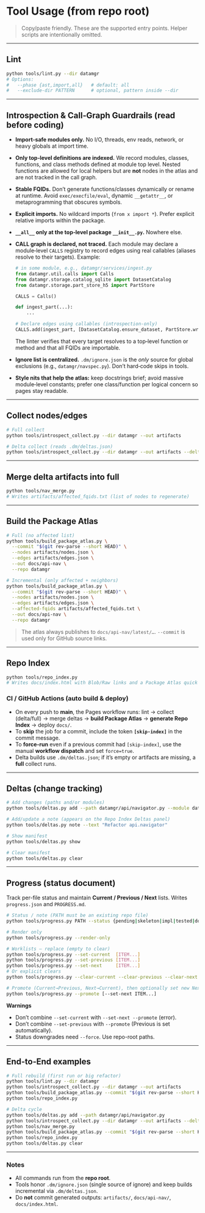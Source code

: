 # Tool Usage (from repo root)

> Copy/paste friendly. These are the supported entry points. Helper scripts are intentionally omitted.

---

## Lint

```bash
python tools/lint.py --dir datamgr
# Options:
#   --phase {ast,import,all}   # default: all
#   --exclude-dir PATTERN      # optional, pattern inside --dir
```

---

## Introspection & Call‑Graph Guardrails (read before coding)

- **Import‑safe modules only.** No I/O, threads, env reads, network, or heavy globals at import time.
- **Only top‑level definitions are indexed.** We record modules, classes, functions, and class methods defined at module top level. Nested functions are allowed for local helpers but are **not** nodes in the atlas and are not tracked in the call graph.
- **Stable FQIDs.** Don’t generate functions/classes dynamically or rename at runtime. Avoid `exec/execfile/eval`, dynamic `__getattr__`, or metaprogramming that obscures symbols.
- **Explicit imports.** No wildcard imports (`from x import *`). Prefer explicit relative imports within the package.
- **`__all__` only at the top‑level package `__init__.py`.** Nowhere else.
- **CALL graph is declared, not traced.** Each module may declare a module‑level `CALLS` registry to record edges using real callables (aliases resolve to their targets). Example:

  ```python
  # in some module, e.g., datamgr/services/ingest.py
  from datamgr.util.calls import Calls
  from datamgr.storage.catalog_sqlite import DatasetCatalog
  from datamgr.storage.part_store_h5 import PartStore

  CALLS = Calls()

  def ingest_part(...):
      ...

  # Declare edges using callables (introspection-only)
  CALLS.add(ingest_part, [DatasetCatalog.ensure_dataset, PartStore.write_part])
  ```

  The linter verifies that every target resolves to a top‑level function or method and that all FQIDs are importable.
- **Ignore list is centralized.** `.dm/ignore.json` is the *only* source for global exclusions (e.g., `datamgr/navspec.py`). Don’t hard‑code skips in tools.
- **Style nits that help the atlas:** keep docstrings brief; avoid massive module‑level constants; prefer one class/function per logical concern so pages stay readable.

---

## Collect nodes/edges

```bash
# Full collect
python tools/introspect_collect.py --dir datamgr --out artifacts

# Delta collect (reads .dm/deltas.json)
python tools/introspect_collect.py --dir datamgr --out artifacts --delta-only --deltas .dm/deltas.json
```

---

## Merge delta artifacts into full

```bash
python tools/nav_merge.py
# Writes artifacts/affected_fqids.txt (list of nodes to regenerate)
```

---

## Build the Package Atlas

```bash
# Full (no affected list)
python tools/build_package_atlas.py \
  --commit "$(git rev-parse --short HEAD)" \
  --nodes artifacts/nodes.json \
  --edges artifacts/edges.json \
  --out docs/api-nav \
  --repo datamgr

# Incremental (only affected + neighbors)
python tools/build_package_atlas.py \
  --commit "$(git rev-parse --short HEAD)" \
  --nodes artifacts/nodes.json \
  --edges artifacts/edges.json \
  --affected-fqids artifacts/affected_fqids.txt \
  --out docs/api-nav \
  --repo datamgr
```

> The atlas always publishes to `docs/api-nav/latest/…`. `--commit` is used only for GitHub source links.

---

## Repo Index

```bash
python tools/repo_index.py
# Writes docs/index.html with Blob/Raw links and a Package Atlas quick link.
```

### CI / GitHub Actions (auto build & deploy)
- On every push to **main**, the Pages workflow runs: lint → collect (delta/full) → merge deltas → **build Package Atlas** → **generate Repo Index** → deploy `docs/`.
- To **skip** the job for a commit, include the token **`[skip-index]`** in the commit message.
- To **force‑run** even if a previous commit had `[skip-index]`, use the manual **workflow dispatch** and set `force=true`.
- Delta builds use `.dm/deltas.json`; if it’s empty or artifacts are missing, a **full** collect runs.

---

## Deltas (change tracking)

```bash
# Add changes (paths and/or modules)
python tools/deltas.py add --path datamgr/api/navigator.py --module datamgr.api.navigator

# Add/update a note (appears on the Repo Index Deltas panel)
python tools/deltas.py note --text "Refactor api.navigator"

# Show manifest
python tools/deltas.py show

# Clear manifest
python tools/deltas.py clear
```

---

## Progress (status document)
Track per-file status and maintain **Current / Previous / Next** lists. Writes `progress.json` and `PROGRESS.md`.
```bash
# Status / note (PATH must be an existing repo file)
python tools/progress.py PATH --status {pending|skeleton|impl|tested|docs} [--note "msg"] [--force]

# Render only
python tools/progress.py --render-only

# Worklists — replace (empty to clear)
python tools/progress.py --set-current  [ITEM...]
python tools/progress.py --set-previous [ITEM...]
python tools/progress.py --set-next     [ITEM...]
# Or explicit clears
python tools/progress.py --clear-current --clear-previous --clear-next

# Promote (Current→Previous, Next→Current), then optionally set new Next
python tools/progress.py --promote [--set-next ITEM...]
```
**Warnings**
- Don’t combine `--set-current` with `--set-next --promote` (error).
- Don’t combine `--set-previous` with `--promote` (Previous is set automatically).
- Status downgrades need `--force`. Use repo-root paths.

---

## End‑to‑End examples

```bash
# Full rebuild (first run or big refactor)
python tools/lint.py --dir datamgr
python tools/introspect_collect.py --dir datamgr --out artifacts
python tools/build_package_atlas.py --commit "$(git rev-parse --short HEAD)" --nodes artifacts/nodes.json --edges artifacts/edges.json --out docs/api-nav --repo datamgr
python tools/repo_index.py
```

```bash
# Delta cycle
python tools/deltas.py add --path datamgr/api/navigator.py
python tools/introspect_collect.py --dir datamgr --out artifacts --delta-only --deltas .dm/deltas.json
python tools/nav_merge.py
python tools/build_package_atlas.py --commit "$(git rev-parse --short HEAD)" --nodes artifacts/nodes.json --edges artifacts/edges.json --affected-fqids artifacts/affected_fqids.txt --out docs/api-nav --repo datamgr
python tools/repo_index.py
python tools/deltas.py clear
```

---

### Notes

- All commands run from the **repo root**.
- Tools honor `.dm/ignore.json` (single source of ignore) and keep builds incremental via `.dm/deltas.json`.
- Do **not** commit generated outputs: `artifacts/`, `docs/api-nav/`, `docs/index.html`.